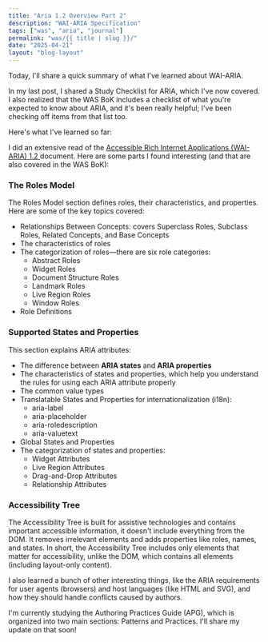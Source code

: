 ```yaml
---
title: "Aria 1.2 Overview Part 2"
description: "WAI-ARIA Specification"
tags: ["was", "aria", "journal"]
permalink: "was/{{ title | slug }}/"
date: "2025-04-21"
layout: "blog-layout"
---
```


<div class="blog">
  <p>Today, I'll share a quick summary of what I've learned about WAI-ARIA.</p>

  <p>In my last post, I shared a Study Checklist for ARIA, which I've now covered. I also realized that the WAS BoK 
    includes a checklist of what you're expected to know about ARIA, and it's been really helpful; I've been checking 
    off items from that list too.</p>

  <p class="text-2xl">Here's what I've learned so far:</p>

  <p>I did an extensive read of the 
    <a href="https://www.w3.org/TR/wai-aria-1.2/" target="_blank" rel="noopener noreferrer">
      Accessible Rich Internet Applications (WAI-ARIA) 1.2
    </a> 
    document. Here are some parts I found interesting (and that are also covered in the WAS BoK):
  </p>

  <h3>The Roles Model</h3>
  <p>The Roles Model section defines roles, their characteristics, and properties. Here are some of the key topics 
    covered:</p>
  <ul>
    <li>Relationships Between Concepts: covers Superclass Roles, Subclass Roles, Related Concepts, and Base Concepts</li>
    <li>The characteristics of roles</li>
    <li>The categorization of roles—there are six role categories:
      <ul>
        <li>Abstract Roles</li>
        <li>Widget Roles</li>
        <li>Document Structure Roles</li>
        <li>Landmark Roles</li>
        <li>Live Region Roles</li>
        <li>Window Roles</li>
      </ul>
    </li>
    <li>Role Definitions</li>
  </ul>

  <h3>Supported States and Properties</h3>
  <p>This section explains ARIA attributes:</p>
  <ul>
    <li>The difference between <strong>ARIA states</strong> and <strong>ARIA properties</strong></li>
    <li>The characteristics of states and properties, which help you understand the rules for using each ARIA attribute properly</li>
    <li>The common value types</li>
    <li>Translatable States and Properties for internationalization (i18n):
      <ul>
        <li>aria-label</li>
        <li>aria-placeholder</li>
        <li>aria-roledescription</li>
        <li>aria-valuetext</li>
      </ul>
    </li>
    <li>Global States and Properties</li>
    <li>The categorization of states and properties:
      <ul>
        <li>Widget Attributes</li>
        <li>Live Region Attributes</li>
        <li>Drag-and-Drop Attributes</li>
        <li>Relationship Attributes</li>
      </ul>
    </li>
  </ul>
  <h3>Accessibility Tree</h3>
  <p>The Accessibility Tree is built for assistive technologies and contains important accessible information, it doesn't 
    include everything from the DOM. It removes irrelevant elements and adds properties like roles, names, and states.
    In short, the Accessibility Tree includes only elements that matter for accessibility, unlike the DOM, which contains 
    all elements (including layout-only content).</p>

  <p>I also learned a bunch of other interesting things, like the ARIA requirements for user agents (browsers) and host 
    languages (like HTML and SVG), and how they should handle conflicts caused by authors.</p>

  <p>I'm currently studying the Authoring Practices Guide (APG), which is organized into two main sections: Patterns and 
    Practices. I'll share my update on that soon!</p>
</div>
